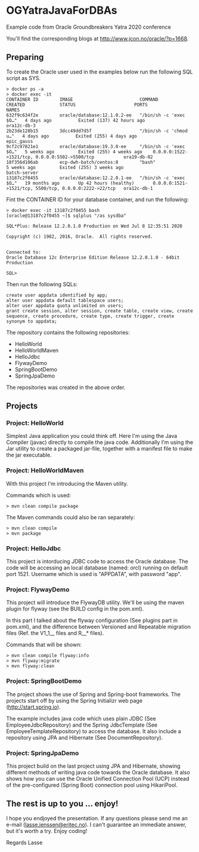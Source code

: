 # OGYatraJavaForDBAs
Example code from Oracle Groundbreakers Yatra 2020 conference

You'll find the corresponding blogs at http://www.jcon.no/oracle/?p=1668.

## Preparing
To create the Oracle user used in the examples below run the following SQL script as SYS.
```
> docker ps -a
> docker exec -it 
CONTAINER ID        IMAGE                         COMMAND                  CREATED             STATUS                      PORTS                                                    NAMES
632f9c634f2e        oracle/database:12.1.0.2-ee   "/bin/sh -c 'exec $O…"   4 days ago          Exited (137) 42 hours ago                                                            ora12c-db-3
2b23de128b15        3dcc49dd7d5f                  "/bin/sh -c 'chmod u…"   4 days ago          Exited (255) 4 days ago                                                              epic_gauss
9cf2c97821e1        oracle/database:19.3.0-ee     "/bin/sh -c 'exec $O…"   5 weeks ago         Exited (255) 4 weeks ago    0.0.0.0:1522->1521/tcp, 0.0.0.0:5502->5500/tcp           ora19-db-02
18f356d106ab        ecp-dwh-batch/centos:8        "bash"                   5 weeks ago         Exited (255) 3 weeks ago                                                             batch-server
13187c2f0455        oracle/database:12.2.0.1-ee   "/bin/sh -c 'exec $O…"   19 months ago       Up 42 hours (healthy)       0.0.0.0:1521->1521/tcp, 5500/tcp, 0.0.0.0:2222->22/tcp   ora12c-db-1
```
Fint the CONTAINER ID for your database container, and run the following:
```
> docker exec -it 13187c2f0455 bash
[oracle@13187c2f0455 ~]$ sqlplus "/as sysdba"

SQL*Plus: Release 12.2.0.1.0 Production on Wed Jul 8 12:35:51 2020

Copyright (c) 1982, 2016, Oracle.  All rights reserved.


Connected to:
Oracle Database 12c Enterprise Edition Release 12.2.0.1.0 - 64bit Production

SQL> 
```
Then run the following SQLs:
```
create user appdata identified by app;
alter user appdata default tablespace users;
alter user appdata quota unlimited on users;
grant create session, alter session, create table, create view, create sequence, create procedure, create type, create trigger, create synonym to appdata;

```
The repository contains the following repositories:
- HelloWorld
- HelloWorldMaven
- HelloJdbc
- FlywayDemo
- SpringBootDemo
- SpringJpaDemo

The repositories was created in the above order.

## Projects
### Project: HelloWorld

Simplest Java application you could think off. 
Here I'm using the Java Compiler (javac) directly to compile the java code.
Additionally I'm using the Jar utility to create a packaged jar-file, together with a manifest file to make the jar executable.

### Project: HelloWorldMaven

With this project I'm introducing the Maven utility.

Commands which is used:
```
> mvn clean compile package
```
The Maven commands could also be ran separately:
```
> mvn clean compile
> mvn package
```

### Project: HelloJdbc
This project is intorducing JDBC code to access the Oracle database.
The code will be accessing an local database (named: orcl) running on default port 1521.
Username which is used is "APPDATA", with password "app".

### Project: FlywayDemo
This project will introduce the FlywayDB utility. We'll be using the maven plugin for flyway (see the BUILD config in the pom.xml).

In this part I talked about the flyway configuration (See plugins part in pom.xml), and the difference between Versioned and Repeatable migration files (Ref. the V1_1__ files and R__* files).

Commands that will be shown:

```
> mvn clean compile flyway:info
> mvn flyway:migrate
> mvn flyway:clean
```

### Project: SpringBootDemo
The project shows the use of Spring and Spring-boot frameworks.
The projects start off by using the Spring Initializr web page (http://start.spring.io).

The example includes java code which uses plain JDBC (See EmployeeJdbcRepository) and the Spring JdbcTemplate (See EmployeeTemplateRepository) to access the database. It also include a repository using JPA and Hibernate (See DocumentRepository).

### Project: SpringJpaDemo
This project build on the last project using JPA and Hibernate, showing different methods of writing java code towards the Oracle database. It also shows how you can use the Oracle Unified Connection Pool (UCP) instead of the pre-configured (Spring Boot) connection pool using HikariPool.

## The rest is up to you ... enjoy!
I hope you endjoyed the presentation.
If any questions please send me an e-mail (lasse.jenssen@eritec.no). I can't guarantee an immediate answer, but it's worth a try.
Enjoy coding!

Regards Lasse